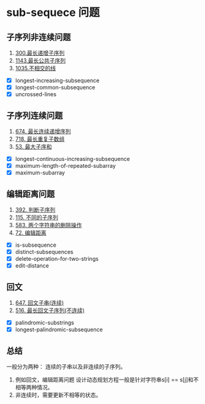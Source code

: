 # sub-sequece 问题

## 子序列非连续问题
1. [300.最长递增子序列](https://leetcode-cn.com/problems/longest-increasing-subsequence)    
2. [1143.最长公共子序列](https://leetcode-cn.com/problems/longest-common-subsequence)    
3. [1035.不相交的线](https://leetcode-cn.com/problems/uncrossed-lines)  

- [x] longest-increasing-subsequence
- [x] longest-common-subsequence
- [x] uncrossed-lines

## 子序列连续问题
1. [674. 最长连续递增序列](https://leetcode-cn.com/problems/longest-continuous-increasing-subsequence)  
2. [718. 最长重复子数组](https://leetcode-cn.com/problems/maximum-length-of-repeated-subarray)  
3. [53. 最大子序和](https://leetcode-cn.com/problems/maximum-subarray)  

- [x] longest-continuous-increasing-subsequence
- [x] maximum-length-of-repeated-subarray
- [x] maximum-subarray

## 编辑距离问题
1. [392. 判断子序列](https://leetcode-cn.com/problems/is-subsequence)    
2. [115. 不同的子序列](https://leetcode-cn.com/problems/distinct-subsequences)    
3. [583. 两个字符串的删除操作](https://leetcode-cn.com/problems/delete-operation-for-two-strings)    
4. [72. 编辑距离](https://leetcode-cn.com/problems/edit-distance)    

- [x] is-subsequence
- [x] distinct-subsequences
- [x] delete-operation-for-two-strings
- [x] edit-distance

## 回文
1. [647. 回文子串(连续)](https://leetcode-cn.com/problems/palindromic-substrings)    
2. [516. 最长回文子序列(不连续)](https://leetcode-cn.com/problems/longest-palindromic-subsequence)  

- [x] palindromic-substrings
- [x] longest-palindromic-subsequence

## 总结
一般分为两种： 连续的子串以及非连续的子序列。
1. 例如回文，编辑距离问题 设计动态规划方程一般是针对字符串s[i] == s[j]和不相等两种情况。
2. 非连续时，需要更新不相等的状态。


